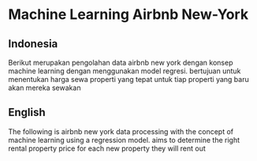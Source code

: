 # Machine Learning Airbnb New-York 

## Indonesia
Berikut merupakan pengolahan data airbnb new york dengan konsep machine learning dengan menggunakan model regresi. bertujuan untuk menentukan harga sewa properti yang tepat untuk tiap properti yang baru akan mereka sewakan

## English
The following is airbnb new york data processing with the concept of machine learning using a regression model. aims to determine the right rental property price for each new property they will rent out
